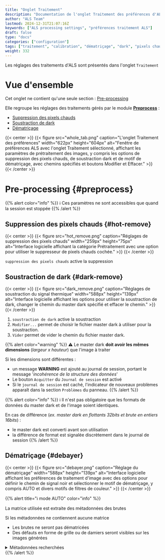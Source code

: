 ```yaml
---
title: "Onglet Traitement"
description: "Documentation de l'onglet Traitement des préférences d'ALS"
author: "ALS Team"
lastmod: 2024-12-31T21:07:16Z
keywords: ["ALS processing settings", "préférences traitement ALS"]
draft: false
type: "docs"
categories: ["configuration"] 
tags: ["traitement", "calibration", "dématriçage", "dark", "pixels chauds"]
weight: 332
---
```


Les réglages des traitements d'ALS sont présentés dans l'onglet `Traitement`

<div class="row">
<div class="col-md-6">

# Vue d'ensemble

Cet onglet ne contient qu'une seule section : [Pre-processing](#preprocess)

Elle regroupe les réglages des traitements gérés par le module [**Preprocess**](../../../modules/preprocess/) :
- [Suppression des pixels chauds](#hot-remove)
- [Soustraction de dark](#dark-remove)
- [Dématriçage](#debayer)

</div>
<div class="col-md-6 d-flex align-items-center justify-content-center">
{{< center >}}
{{< figure src="whole_tab.png"
caption="L'onglet Traitement des préférences"
width="622px"
height="604px"
alt="Fenêtre de préférences ALS avec l'onglet Traitement sélectionné, affichant les paramètres de prétraitement des images, y compris les options de suppression des pixels chauds, de soustraction dark et de motif de dématriçage, avec chemins spécifiés et boutons Modifier et Effacer." >}}
{{< /center >}}

</div>
</div>

# Pre-processing {#preprocess}

{{% alert color="info" %}}
ℹ️ Ces paramètres ne sont accessibles que quand la session est stoppée
{{% /alert %}}

## Suppression des pixels chauds {#hot-remove}

{{< center >}}
{{< figure src="hot_remove.png"
caption="Réglages de suppression des pixels chauds"
width="259px"
height="75px"
alt="Interface logicielle affichant la catégorie Prétraitement avec une option pour utiliser le suppresseur de pixels chauds cochée." >}}
{{< /center >}}

`suppression des pixels chauds` active la suppression

## Soustraction de dark {#dark-remove}

{{< center >}}
{{< figure src="dark_remove.png"
caption="Réglages de soustraction du signal thermique"
width="588px"
height="139px"
alt="Interface logicielle affichant les options pour utiliser la soustraction de dark, changer le chemin du master dark spécifié et effacer le chemin." >}}
{{< /center >}}

1. `soustraction de dark` active la soustraction
2. `Modifier...` permet de choisir le fichier master dark à utiliser pour la soustraction. 
3. `Vider` permet de vider le chemin du fichier master dark.

{{% alert color="warning" %}}
⚠️ Le master dark **doit avoir les mêmes dimensions** (_largeur x hauteur_) que l'image à traiter

Si les dimensions sont différentes :
- un message **WARNING** est ajouté au journal de session, portant le message '_incohérence de la structure des données_'
- Le bouton `Acquitter` du `Journal de session` est activé
- Si le `journal de session` est caché, l'indicateur de nouveaux problèmes apparaît dans la section `Problèmes` du
  panneau.
{{% /alert %}}

{{% alert color="info" %}}
ℹ️ Il n'est pas obligatoire que les formats de données du master dark et de l'image soient identiques.

  En cas de différence (_ex. master dark en flottants 32bits et brute en entiers 16bits_) : 
  - le master dark est converti avant son utilisation
  - la différence de format est signalée discrètement dans le journal de session
{{% /alert %}}

## Dématriçage {#debayer}

{{< center >}}
{{< figure src="debayer.png"
caption="Réglage du dématriçage"
width="588px"
height="139px"
alt="Interface logicielle affichant les préférences de traitement d'image avec des options pour définir le chemin de signal noir et sélectionner le motif de dématriçage, y compris AUTO et divers motifs de filtres de couleur." >}}
{{< /center >}}

{{% alert title="ℹ️ mode AUTO" color="info" %}}

La matrice utilisée est extraite des métadonnées des brutes

Si les métadonnées ne contiennent aucune matrice
  - Les brutes ne seront pas dématricées
  - Des défauts en forme de grille ou de damiers seront visibles sur les images générées

<details>
<summary>Métadonnées recherchées</summary>

- Image au format FITS : entête FITS **BAYERPAT**
- Image au format Raw : entête Exif standard
</details>
{{% /alert %}}
